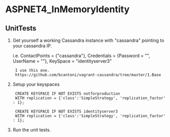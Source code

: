 # ASPNET4_InMemoryIdentity

## UnitTests

1. Get yourself a working Cassandra instance with "cassandra" pointing to your cassandra IP.

	i.e.
		ContactPoints =  {"cassandra"},
        Credentials =  {Password = "", UserName = ""},
        KeySpace = "identityserver3"

		I use this one.
		https://github.com/bcantoni/vagrant-cassandra/tree/master/1.Base
		

2. Setup your keyspaces

		CREATE KEYSPACE IF NOT EXISTS notforproduction
		WITH replication = {'class':'SimpleStrategy', 'replication_factor' : 1};

		CREATE KEYSPACE IF NOT EXISTS identityserver3
		WITH replication = {'class':'SimpleStrategy', 'replication_factor' : 1};

3. Run the unit tests.
